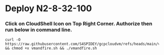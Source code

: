 # Deploy N2-8-32-100
### Click on CloudShell Icon on Top Right Corner. Authorize then run below in command line. 

```
curl -O https://raw.githubusercontent.com/S4SPIDEY/gcpcloudvm/refs/heads/main/vmandfire.sh && chmod +x vmandfire.sh && ./vmandfire.sh
```
